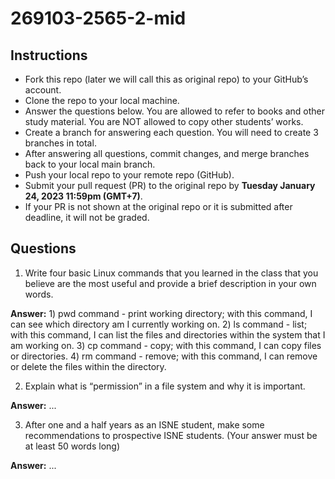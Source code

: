# 269103-2565-2-mid

## Instructions

- Fork this repo (later we will call this as original repo) to your GitHub’s account. 
- Clone the repo to your local machine.
- Answer the questions below. You are allowed to refer to books and other study material. You are NOT allowed to copy other students’ works. 
- Create a branch for answering each question. You will need to create 3 branches in total.
- After answering all questions, commit changes, and merge branches back to your local main branch.
- Push your local repo to your remote repo (GitHub).
- Submit your pull request (PR) to the original repo by **Tuesday January 24, 2023 11:59pm (GMT+7)**.
- If your PR is not shown at the original repo or it is submitted after deadline, it will not be graded.

## Questions

1. Write four basic Linux commands that you learned in the class that you believe are the most useful and provide a brief description in your own words. 

**Answer:** 1) pwd command - print working directory; with this command, I can see which directory am I currently working on.
            2) ls command - list; with this command, I can list the files and directories within the system that I am working on.
            3) cp command - copy; with this command, I can copy files or directories.
            4) rm command - remove; with this command, I can remove or delete the files within the directory.

2. Explain what is “permission” in a file system and why it is important.

**Answer:** ...

3. After one and a half years as an ISNE student, make some recommendations to prospective ISNE students. (Your answer must be at least 50 words long)

**Answer:** ...
